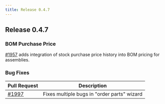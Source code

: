 ```yaml
---
title: Release 0.4.7
---
```


## Release 0.4.7

### BOM Purchase Price

[#1957](https://github.com/inventree/InvenTree/pull/1957) adds integration of stock purchase price history into BOM pricing for assemblies.

### Bug Fixes

| Pull Request | Description |
| --- | --- |
| [#1997](https://github.com/inventree/InvenTree/pull/1997) | Fixes multiple bugs in "order parts" wizard |
